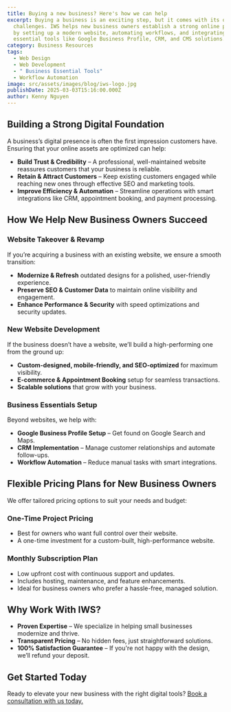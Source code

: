 ```yaml
---
title: Buying a new business? Here's how we can help
excerpt: Buying a business is an exciting step, but it comes with its own set of
  challenges. IWS helps new business owners establish a strong online presence
  by setting up a modern website, automating workflows, and integrating
  essential tools like Google Business Profile, CRM, and CMS solutions.
category: Business Resources
tags:
  - Web Design
  - Web Development
  - " Business Essential Tools"
  - Workflow Automation
image: src/assets/images/blog/iws-logo.jpg
publishDate: 2025-03-03T15:16:00.000Z
author: Kenny Nguyen
---
```

## Building a Strong Digital Foundation

A business’s digital presence is often the first impression customers have. Ensuring that your online assets are optimized can help:

* **Build Trust & Credibility** – A professional, well-maintained website reassures customers that your business is reliable.
* **Retain & Attract Customers** – Keep existing customers engaged while reaching new ones through effective SEO and marketing tools.
* **Improve Efficiency & Automation** – Streamline operations with smart integrations like CRM, appointment booking, and payment processing.

## How We Help New Business Owners Succeed

### Website Takeover & Revamp

If you’re acquiring a business with an existing website, we ensure a smooth transition:

* **Modernize & Refresh** outdated designs for a polished, user-friendly experience.
* **Preserve SEO & Customer Data** to maintain online visibility and engagement.
* **Enhance Performance & Security** with speed optimizations and security updates.

### New Website Development

If the business doesn’t have a website, we’ll build a high-performing one from the ground up:

* **Custom-designed, mobile-friendly, and SEO-optimized** for maximum visibility.
* **E-commerce & Appointment Booking** setup for seamless transactions.
* **Scalable solutions** that grow with your business.

### Business Essentials Setup

Beyond websites, we help with:

* **Google Business Profile Setup** – Get found on Google Search and Maps.
* **CRM Implementation** – Manage customer relationships and automate follow-ups.
* **Workflow Automation** – Reduce manual tasks with smart integrations.

## Flexible Pricing Plans for New Business Owners

We offer tailored pricing options to suit your needs and budget:

### One-Time Project Pricing

* Best for owners who want full control over their website.
* A one-time investment for a custom-built, high-performance website.

### Monthly Subscription Plan

* Low upfront cost with continuous support and updates.
* Includes hosting, maintenance, and feature enhancements.
* Ideal for business owners who prefer a hassle-free, managed solution.

## Why Work With IWS?

* **Proven Expertise** – We specialize in helping small businesses modernize and thrive.
* **Transparent Pricing** – No hidden fees, just straightforward solutions.
* **100% Satisfaction Guarantee** – If you're not happy with the design, we’ll refund your deposit.



## Get Started Today

Ready to elevate your new business with the right digital tools? [Book a consultation with us today.](https://www.impactwebstudio.ca/contact)
